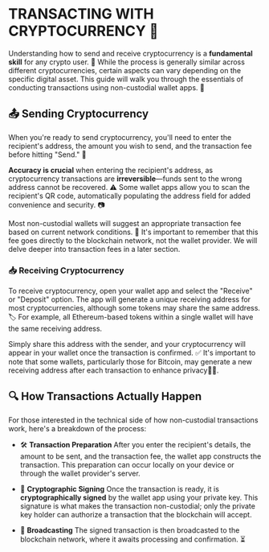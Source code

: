 # TRANSACTING WITH CRYPTOCURRENCY 💱

Understanding how to send and receive cryptocurrency is a **fundamental skill** for any crypto user. 🧠 While the process is generally similar across different cryptocurrencies, certain aspects can vary depending on the specific digital asset. This guide will walk you through the essentials of conducting transactions using non-custodial wallet apps. 📱

## 📤 Sending Cryptocurrency 

When you're ready to send cryptocurrency, you'll need to enter the recipient's address, the amount you wish to send, and the transaction fee before hitting "Send." 🚀

**Accuracy is crucial** when entering the recipient's address, as cryptocurrency transactions are **irreversible**—funds sent to the wrong address cannot be recovered. ⚠️ Some wallet apps allow you to scan the recipient's QR code, automatically populating the address field for added convenience and security. 📷

Most non-custodial wallets will suggest an appropriate transaction fee based on current network conditions. 💸 It's important to remember that this fee goes directly to the blockchain network, not the wallet provider. We will delve deeper into transaction fees in a later section.

### 📥 Receiving Cryptocurrency 

To receive cryptocurrency, open your wallet app and select the "Receive" or "Deposit" option. The app will generate a unique receiving address for most cryptocurrencies, although some tokens may share the same address. 🏷️ For example, all Ethereum-based tokens within a single wallet will have the same receiving address.

Simply share this address with the sender, and your cryptocurrency will appear in your wallet once the transaction is confirmed. ✅ It's important to note that some wallets, particularly those for Bitcoin, may generate a new receiving address after each transaction to enhance privacy🕵️‍♀️.

## 🔍 How Transactions Actually Happen

For those interested in the technical side of how non-custodial transactions work, here's a breakdown of the process:

- 🛠️ **Transaction Preparation**
After you enter the recipient's details, the amount to be sent, and the transaction fee, the wallet app constructs the transaction. This preparation can occur locally on your device or through the wallet provider's server.

- 🔐 **Cryptographic Signing**
Once the transaction is ready, it is **cryptographically signed** by the wallet app using your private key. This signature is what makes the transaction non-custodial; only the private key holder can authorize a transaction that the blockchain will accept.

- 📡 **Broadcasting**
The signed transaction is then broadcasted to the blockchain network, where it awaits processing and confirmation. ⏳